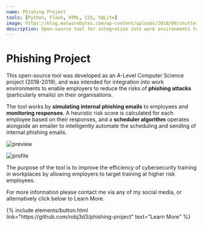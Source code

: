 ```yaml
---
name: Phishing Project
tools: [Python, Flask, HTML, CSS, SQLite]
image: https://blog.malwarebytes.com/wp-content/uploads/2018/09/shutterstock_749866270-900x506.jpg
description: Open-source tool for integration into work environments to enable employers to reduce the risks of phishing attacks (particularly emails) on their organisations.
---
```


# Phishing Project

This open-source tool was developed as an A-Level Computer Science project (2018-2019), and was intended for integration into work environments to enable employers to reduce the risks of **phishing attacks** (particularly emails) on their organisations.

The tool works by **simulating internal phishing emails** to employees and **monitoring responses**. A heuristic risk score is calculated for each employee based on their responses, and a **scheduler algorithm** operates alongside an emailer to intelligently automate the scheduling and sending of internal phishing emails.

![preview](https://i.gyazo.com/0a9c1c8d329b82d7e4813454447889c1.png)

![profile](https://i.gyazo.com/dda23888a9a55877dfbe06a88cd3c133.png)

The purpose of the tool is to improve the efficiency of cybersecurity training in workplaces by allowing employers to target training at higher risk employees.

For more information please contact me via any of my social media, or alternatively click below to Learn More.

<p class="text-center">
{% include elements/button.html link="https://github.com/robj3d3/phishing-project" text="Learn More" %}
</p>